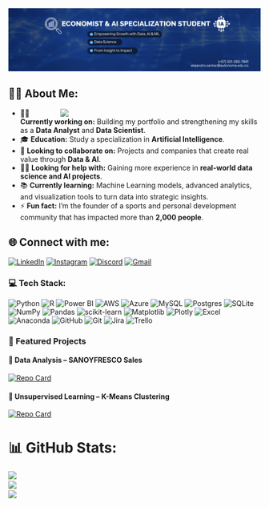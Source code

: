 <img src="banner.png" alt="Banner" width="1000">

## 🎅🏻 About Me:

<img src="https://media.giphy.com/media/qgQUggAC3Pfv687qPC/giphy.gif" width="400" align="right">

- 👨‍💻 **Currently working on:** Building my portfolio and strengthening my skills as a **Data Analyst** and **Data Scientist**.  
- 🎓 **Education:** Study a specialization in **Artificial Intelligence**.  
- 🤝 **Looking to collaborate on:** Projects and companies that create real value through **Data & AI**.  
- 🙋‍♂️ **Looking for help with:** Gaining more experience in **real-world data science and AI projects**.  
- 📚 **Currently learning:** Machine Learning models, advanced analytics, and visualization tools to turn data into strategic insights.  
- ⚡ **Fun fact:** I’m the founder of a sports and personal development community that has impacted more than **2,000 people**.  

## 🌐 Connect with me:
[![LinkedIn](https://img.shields.io/badge/LinkedIn-0A66C2?style=for-the-badge&logo=linkedin&logoColor=white)](https://www.linkedin.com/in/alejandrosanta64/) [![Instagram](https://img.shields.io/badge/Instagram-E4405F?style=for-the-badge&logo=instagram&logoColor=white)](https://www.instagram.com/alejosanta.a) [![Discord](https://img.shields.io/badge/Discord-5865F2?style=for-the-badge&logo=discord&logoColor=white)](https://discord.gg/alejandrosanta) [![Gmail](https://img.shields.io/badge/Gmail-EA4335?style=for-the-badge&logo=gmail&logoColor=white)](mailto:alejsandro.santac@autonoma.edu.co)  

### 💻 Tech Stack:
![Python](https://img.shields.io/badge/python-3670A0?style=for-the-badge&logo=python&logoColor=ffdd54) ![R](https://img.shields.io/badge/r-%23276DC3.svg?style=for-the-badge&logo=r&logoColor=white) ![Power BI](https://img.shields.io/badge/powerbi-F2C811?style=for-the-badge&logo=powerbi&logoColor=black) ![AWS](https://img.shields.io/badge/AWS-%23FF9900.svg?style=for-the-badge&logo=amazon-aws&logoColor=white) ![Azure](https://img.shields.io/badge/azure-%230072C6.svg?style=for-the-badge&logo=microsoftazure&logoColor=white) ![MySQL](https://img.shields.io/badge/mysql-4479A1.svg?style=for-the-badge&logo=mysql&logoColor=white) ![Postgres](https://img.shields.io/badge/postgres-%23316192.svg?style=for-the-badge&logo=postgresql&logoColor=white) ![SQLite](https://img.shields.io/badge/sqlite-%2307405e.svg?style=for-the-badge&logo=sqlite&logoColor=white) ![NumPy](https://img.shields.io/badge/numpy-%23013243.svg?style=for-the-badge&logo=numpy&logoColor=white) ![Pandas](https://img.shields.io/badge/pandas-%23150458.svg?style=for-the-badge&logo=pandas&logoColor=white) ![scikit-learn](https://img.shields.io/badge/scikit--learn-%23F7931E.svg?style=for-the-badge&logo=scikit-learn&logoColor=white) ![Matplotlib](https://img.shields.io/badge/Matplotlib-%23ffffff.svg?style=for-the-badge&logo=Matplotlib&logoColor=black) ![Plotly](https://img.shields.io/badge/Plotly-%233F4F75.svg?style=for-the-badge&logo=plotly&logoColor=white) ![Excel](https://img.shields.io/badge/Microsoft%20Excel-217346?style=for-the-badge&logo=microsoft-excel&logoColor=white) ![Anaconda](https://img.shields.io/badge/Anaconda-%2344A833.svg?style=for-the-badge&logo=anaconda&logoColor=white) ![GitHub](https://img.shields.io/badge/github-%23121011.svg?style=for-the-badge&logo=github&logoColor=white) ![Git](https://img.shields.io/badge/git-%23F05033.svg?style=for-the-badge&logo=git&logoColor=white) ![Jira](https://img.shields.io/badge/jira-%230A0FFF.svg?style=for-the-badge&logo=jira&logoColor=white) ![Trello](https://img.shields.io/badge/Trello-%23026AA7.svg?style=for-the-badge&logo=Trello&logoColor=white)  

### 🚀 Featured Projects  

#### 🥑 Data Analysis – SANOYFRESCO Sales  
[![Repo Card](https://github-readme-stats.vercel.app/api/pin/?username=SantaTheKing&repo=Data-analysis-sales-sanoyfresco&theme=radical)](https://github.com/SantaTheKing/Data-analysis-sales-sanoyfresco)  

#### 🤖 Unsupervised Learning – K-Means Clustering  
[![Repo Card](https://github-readme-stats.vercel.app/api/pin/?username=SantaTheKing&repo=Unsupervised-Model-K-means-Clustering&theme=radical)](https://github.com/SantaTheKing/Unsupervised-Model-K-means-Clustering)  

# 📊 GitHub Stats:
![](https://github-readme-stats.vercel.app/api?username=SantaTheKing&theme=dark&hide_border=true&include_all_commits=false&count_private=false)<br/>
![](https://nirzak-streak-stats.vercel.app/?user=SantaTheKing&theme=dark&hide_border=true)<br/>
![](https://github-readme-stats.vercel.app/api/top-langs/?username=SantaTheKing&theme=dark&hide_border=true&include_all_commits=false&count_private=false&layout=compact)

<!-- Proudly created with GPRM ( https://gprm.itsvg.in ) -->
